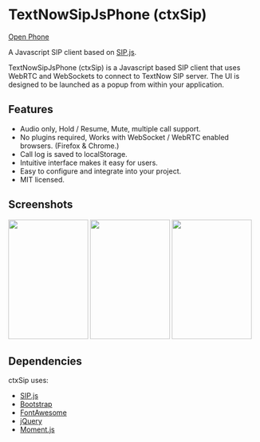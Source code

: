 # TextNowSipJsPhone (ctxSip)

[Open Phone](https://gornostay25.github.io/TextNowSipJsPhone/)

A Javascript SIP client based on [SIP.js](http://sipjs.com/).

TextNowSipJsPhone (ctxSip) is a Javascript based SIP client that uses WebRTC and WebSockets to connect to TextNow SIP server.  The UI is designed to be launched as a popup from within your application.

## Features

- Audio only, Hold / Resume, Mute, multiple call support.
- No plugins required, Works with WebSocket / WebRTC enabled browsers. (Firefox & Chrome.)
- Call log is saved to localStorage.
- Intuitive interface makes it easy for users.
- Easy to configure and integrate into your project.
- MIT licensed.

## Screenshots

<img src="img/screenshots/1.png" width="160" height="240">
<img src="img/screenshots/2.png" width="160" height="240">
<img src="img/screenshots/3.png" width="160" height="240">


## Dependencies

ctxSip uses:

- [SIP.js](http://sipjs.com/)
- [Bootstrap](http://getbootstrap.com/)
- [FontAwesome](http://fortawesome.github.io/Font-Awesome/)
- [jQuery](http://jquery.com/)
- [Moment.js](http://momentjs.com/)
